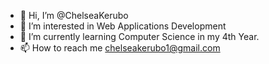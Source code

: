 - 👋 Hi, I’m @ChelseaKerubo
- 👀 I’m interested in Web Applications Development
- 🌱 I’m currently learning Computer Science in my 4th Year.
- 📫 How to reach me chelseakerubo1@gmail.com

<!---
ChelseaKerubo/ChelseaKerubo is a ✨ special ✨ repository because its `README.md` (this file) appears on your GitHub profile.
You can click the Preview link to take a look at your changes.
--->
